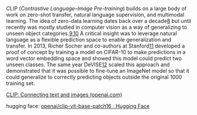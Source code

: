 CLIP (_Contrastive Language–Image Pre-training_) builds on a large body of work on zero-shot transfer, natural language supervision, and multimodal learning. The idea of zero-data learning dates back over a decade[8](https://openai.com/research/clip#fn-8) but until recently was mostly studied in computer vision as a way of generalizing to unseen object categories.[9](https://openai.com/research/clip#fn-9),[10](https://openai.com/research/clip#fn-10) A critical insight was to leverage natural language as a flexible prediction space to enable generalization and transfer. In 2013, Richer Socher and co-authors at Stanford[11](https://openai.com/research/clip#fn-11) developed a proof of concept by training a model on CIFAR-10 to make predictions in a word vector embedding space and showed this model could predict two unseen classes. The same year DeVISE[12](https://openai.com/research/clip#fn-12) scaled this approach and demonstrated that it was possible to fine-tune an ImageNet model so that it could generalize to correctly predicting objects outside the original 1000 training set.





[CLIP: Connecting text and images (openai.com)](https://openai.com/research/clip) 

hugging face:
[openai/clip-vit-base-patch16 · Hugging Face](https://huggingface.co/openai/clip-vit-base-patch16)


